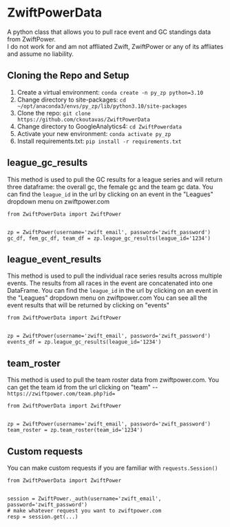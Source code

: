 # ZwiftPowerData
A python class that allows you to pull race event and GC standings data from ZwiftPower.<br>I do not work for and am not affliated Zwift, ZwiftPower or any of its affliates and assume no liability.

## Cloning the Repo and Setup
1. Create a virtual environment: `conda create -n py_zp python=3.10`
2. Change directory to site-packages: `cd ~/opt/anaconda3/envs/py_zp/lib/python3.10/site-packages`
3. Clone the repo: `git clone https://github.com/ckoutavas/ZwiftPowerData`
4. Change directory to GoogleAnalytics4: `cd ZwiftPowerdata`
5. Activate your new environment: `conda activate py_zp`
6. Install requirements.txt: `pip install -r requirements.txt`

## league_gc_results
This method is used to pull the GC results for a league series and will return three dataframe:
the overall gc, the female gc and the team gc data. You can find the `league_id`
in the url by clicking on an event in the "Leagues" dropdown menu on zwiftpower.com

```
from ZwiftPowerData import ZwiftPower


zp = ZwiftPower(username='zwift_email', password='zwift_password')
gc_df, fem_gc_df, team_df = zp.league_gc_results(league_id='1234')
```

## league_event_results
This method is used to pull the individual race series results across multiple events.
The results from all races in the event are concatenated into one DataFrame. 
You can find the `league_id` in the url by clicking on an event in the "Leagues" dropdown menu on zwiftpower.com
You can see all the event results that will be returned by clicking on "events"

```
from ZwiftPowerData import ZwiftPower


zp = ZwiftPower(username='zwift_email', password='zwift_password')
events_df = zp.league_gc_results(league_id='1234')
```

## team_roster
This method is used to pull the team roster data from zwiftpower.com. You can get the team id from the url
clicking on "team" -- `https://zwiftpower.com/team.php?id=`

```
from ZwiftPowerData import ZwiftPower


zp = ZwiftPower(username='zwift_email', password='zwift_password')
team_roster = zp.team_roster(team_id='1234')
```

## Custom requests
You can make custom requests if you are familiar with `requests.Session()`

```
from ZwiftPowerData import ZwiftPower


session = ZwiftPower._auth(username='zwift_email', password='zwift_password')
# make whatever request you want to zwiftpower.com
resp = session.get(...)
```
